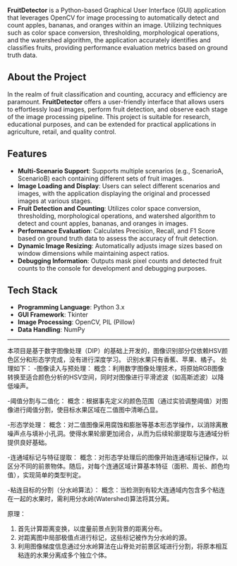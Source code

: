

**FruitDetector** is a Python-based Graphical User Interface (GUI) application that leverages OpenCV for image processing to automatically detect and count apples, bananas, and oranges within an image. Utilizing techniques such as color space conversion, thresholding, morphological operations, and the watershed algorithm, the application accurately identifies and classifies fruits, providing performance evaluation metrics based on ground truth data.

## About the Project

In the realm of fruit classification and counting, accuracy and efficiency are paramount. **FruitDetector** offers a user-friendly interface that allows users to effortlessly load images, perform fruit detection, and observe each stage of the image processing pipeline. This project is suitable for research, educational purposes, and can be extended for practical applications in agriculture, retail, and quality control.

## Features

- **Multi-Scenario Support**: Supports multiple scenarios (e.g., ScenarioA, ScenarioB) each containing different sets of fruit images.
- **Image Loading and Display**: Users can select different scenarios and images, with the application displaying the original and processed images at various stages.
- **Fruit Detection and Counting**: Utilizes color space conversion, thresholding, morphological operations, and watershed algorithm to detect and count apples, bananas, and oranges in images.
- **Performance Evaluation**: Calculates Precision, Recall, and F1 Score based on ground truth data to assess the accuracy of fruit detection.
- **Dynamic Image Resizing**: Automatically adjusts image sizes based on window dimensions while maintaining aspect ratios.
- **Debugging Information**: Outputs mask pixel counts and detected fruit counts to the console for development and debugging purposes.

## Tech Stack

- **Programming Language**: Python 3.x
- **GUI Framework**: Tkinter
- **Image Processing**: OpenCV, PIL (Pillow)
- **Data Handling**: NumPy

---

本项目是基于数字图像处理（DIP）的基础上开发的，图像识别部分仅依赖HSV颜色区分和形态学完成，没有进行深度学习。
识别水果只有香蕉、苹果、橘子。
处理如下：
-图像读入与预处理：
概念：利用数字图像处理技术，将原始RGB图像转换至适合颜色分析的HSV空间，同时对图像进行平滑滤波（如高斯滤波）以降低噪声。

-阈值分割与二值化：
概念：根据事先定义的颜色范围（通过实验调整阈值）对图像进行阈值分割，使目标水果区域在二值图中清晰凸显。

-形态学处理：
概念：对二值图像采用腐蚀和膨胀等基本形态学操作，以消除离散噪声点与填补小孔洞。使得水果轮廓更加闭合，从而为后续轮廓提取与连通域分析提供良好基础。

-连通域标记与特征提取：
概念：对形态学处理后的图像开始连通域标记操作，以区分不同的前景物体。随后，对每个连通区域计算基本特征（面积、周长、颜色均值），实现简单的类型判定。

-粘连目标的分割（分水岭算法）：
概念：当检测到有较大连通域内包含多个粘连在一起的水果时，需利用分水岭(Watershed)算法将其分离。

原理：
1. 首先计算距离变换，以度量前景点到背景的距离分布。
2. 对距离图中局部极值点进行标记，这些标记被作为分水岭的源。
3. 利用图像梯度信息通过分水岭算法在山脊处对前景区域进行分割，将原本相互粘连的水果分离成多个独立个体。
